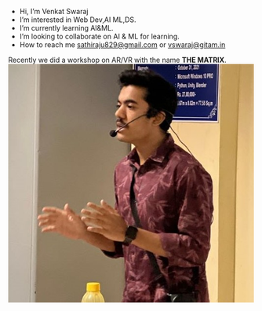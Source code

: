 - Hi, I’m Venkat Swaraj
- I’m interested in Web Dev,AI ML,DS.
- I’m currently learning Al&ML.
- I’m looking to collaborate on AI & ML for learning.
- How to reach me sathiraju829@gmail.com or vswaraj@gitam.in

Recently we did a workshop on AR/VR with the name **THE MATRIX**.  
![Me in workshop](swaraj.jpg)